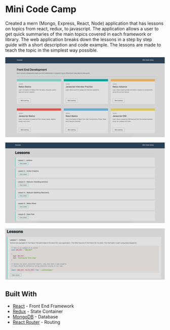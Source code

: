 # Mini Code Camp

Created a mern (Mongo, Express, React, Node) application that has lessons on topics from react, redux, to javascript.
The application allows a user to get quick summaries of the main topics covered in each framework or library. The web application breaks down the lessons in a step by step guide with a short description and code example. The lessons are made to teach the topic in the simplest way possible.

![alt text](client/public/assets/mainpage.png "Description goes here")

![alt text](client/public/assets/lessons.png "Description goes here")

![alt text](client/public/assets/lessoninfo.png "Description goes here")

## Built With

- [React](https://reactjs.org/) - Front End Framework
- [Redux](https://redux.js.org/) - State Container
- [MongoDB](https://www.mongodb.com/) - Database
- [React Router](https://github.com/ReactTraining/react-router) - Routing
